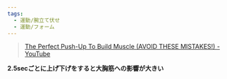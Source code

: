 ```yaml
---
tags:
  - 運動/腕立て伏せ
  - 運動/フォーム
---
```

>[The Perfect Push-Up To Build Muscle (AVOID THESE MISTAKES!) - YouTube](https://www.youtube.com/watch?v=MO10KOoQx5E)

**2.5secごとに上げ下げをすると大胸筋への影響が大きい**
